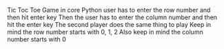 Tic Toc Toe Game in core Python
user has to enter the row number and then hit enter key
Then the user has to enter the column number and then hit the enter key
The second player does the same thing to play
Keep in mind the row number starts with 0, 1, 2
Also keep in mind the column number starts with 0

